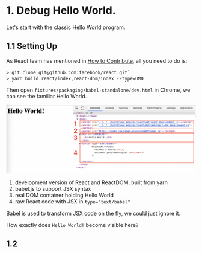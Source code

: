 # 1. Debug Hello World.

Let's start with the classic Hello World program.

## 1.1 Setting Up

As React team has mentioned in [How to Contribute](https://reactjs.org/docs/how-to-contribute.html),
all you need to do is:

```
> git clone git@github.com:facebook/react.git`
> yarn build react/index,react-dom/index --type=UMD
```

Then open `fixtures/packaging/babel-standalone/dev.html` in Chrome, we can see the familiar Hello World.

![](../static/1.1.png)

1. development version of React and ReactDOM, built from yarn
2. babel.js to support JSX syntax
3. real DOM container holding Hello World
4. raw React code with JSX in `type="text/babel"`

Babel is used to transform JSX code on the fly, we could just ignore it.

How exactly does `Hello World!` become visible here?

## 1.2
